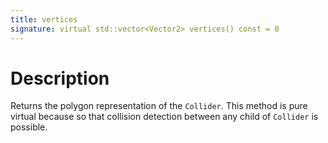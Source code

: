 ```yaml
---
title: vertices
signature: virtual std::vector<Vector2> vertices() const = 0
---
```


# Description
Returns the polygon representation of the `Collider`. This method is pure virtual because so that collision detection between any child of `Collider` is possible.
